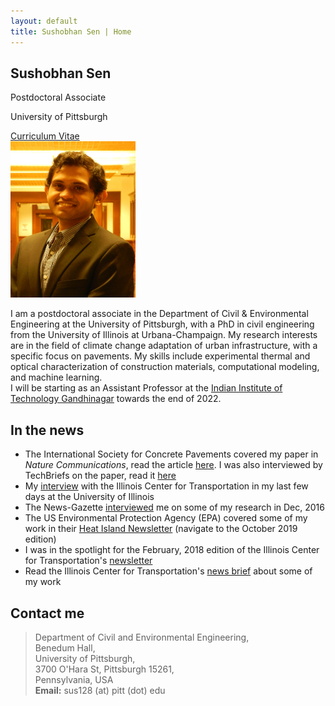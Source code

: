 ```yaml
---
layout: default
title: Sushobhan Sen | Home
---
```


<div class="container">
	<div class="row">
		<div class="col-md-4 banner-custom offset-md-2">
			<h2 class="banner-title">Sushobhan Sen</h2>
			<p>Postdoctoral Associate</p>
			<p>University of Pittsburgh</p>
			<a href="https://github.com/sushobhansen/CV/blob/master/sushobhan-sen-cv.pdf" target="_blank" class="banner-button"><i class="fa fa-cloud-download fa-lg" aria-hidden="true"></i> Curriculum Vitae</a>
		</div><!--col-md-4-->
		<div class="col-md-4 offset-md-2">
			<img src="/images/sen-pro-pic.jpg" alt="sen-pro-pic" height="250px" width="200px" class="img-responsive">
		</div><!--col-md-4-->
	</div><!--row-->
</div><!--container-->

I am a postdoctoral associate in the Department of Civil & Environmental Engineering at the University of Pittsburgh, with a PhD in civil engineering from the University of Illinois at Urbana-Champaign. My research interests are in the field of climate change adaptation of urban infrastructure, with a specific focus on pavements. My skills include experimental thermal and optical characterization of construction materials, computational modeling, and machine learning. <br>I will be starting as an Assistant Professor at the [Indian Institute of Technology Gandhinagar](https://iitgn.ac.in/) towards the end of 2022.

## <i class="fa fa-newspaper-o"></i> In the news 
- The International Society for Concrete Pavements covered my paper in *Nature Communications*, read the article [here](https://www.concretepavements.org/2021/06/15/18878/). I was also interviewed by TechBriefs on the paper, read it [here](https://www.techbriefs.com/component/content/article/tb/stories/blog/39417)
- My [interview](https://ict.illinois.edu/2020/01/15/uiuc-grad-has-the-treatment-for-surging-urban-temps/) with the Illinois Center for Transportation in my last few days at the University of Illinois
- The News-Gazette [interviewed](http://www.news-gazette.com/video/2016-12-23/wired-sushobhan-sen.html) me on some of my research in Dec, 2016
- The US Environmental Protection Agency (EPA) covered some of my work in their [Heat Island Newsletter](https://www.epa.gov/heat-islands/heat-island-newsroom) (navigate to the October 2019 edition)
- I was in the spotlight for the February, 2018 edition of the Illinois Center for Transportation's [newsletter](http://ict.illinois.edu/2018/01/26/ict-student-spotlight-sushobhan-sen/) 
- Read the Illinois Center for Transportation's [news brief](http://ict.illinois.edu/2018/04/19/urban-heat-islands-studied-within-a-pavement-lca-framework/) about some of my work

## <i class="fa fa-id-card-o"></i> Contact me
<blockquote>
	Department of Civil and Environmental Engineering, <br> 
	Benedum Hall, <br>
	University of Pittsburgh, <br>
	3700 O'Hara St, Pittsburgh 15261, <br> 
	Pennsylvania, USA <br>
	<b>Email:</b> sus128 (at) pitt (dot) edu
</blockquote>
